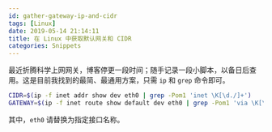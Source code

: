 ```yaml
---
id: gather-gateway-ip-and-cidr
tags: [Linux]
date: 2019-05-14 21:14:11
title: 在 Linux 中获取默认网关和 CIDR
categories: Snippets
---
```


最近折腾科学上网网关，博客停更一段时间；随手记录一段小脚本，以备日后查用。这是目前我找到的最简、最通用方案，只需 `ip` 和 `grep` 命令即可。

```bash
CIDR=$(ip -f inet addr show dev eth0 | grep -Pom1 'inet \K[\d./]+')
GATEWAY=$(ip -f inet route show default dev eth0 | grep -Pom1 'via \K[\d.]+')
```

其中，`eth0` 请替换为指定接口名称。
